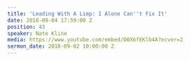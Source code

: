 ```yaml
---
title: 'Leading With A Limp: I Alone Can''t Fix It'
date: 2018-09-04 17:59:00 Z
position: 43
speaker: Nate Kline
media: https://www.youtube.com/embed/D0X6fEKlb4A?ecver=2
sermon_date: 2018-09-02 10:00:00 Z
---
```


